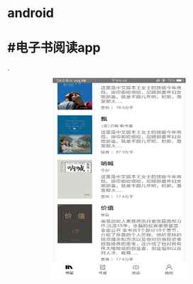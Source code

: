 # android
# #电子书阅读app
.<div align=center><img src="https://github.com/kamput520/android/blob/master/Screenshot_2020-12-15-18-48-37-19.png" width="300" height="450" /></div>

